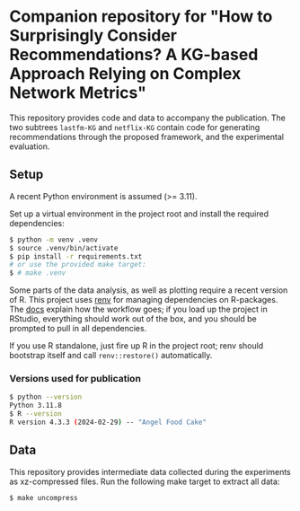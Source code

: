 # Companion repository for "How to Surprisingly Consider Recommendations? A KG-based Approach Relying on Complex Network Metrics"

This repository provides code and data to accompany the publication.
The two subtrees `lastfm-KG` and `netflix-KG` contain code for generating recommendations through the proposed framework, and the experimental evaluation.

## Setup

A recent Python environment is assumed (>= 3.11).

Set up a virtual environment in the project root and install the required dependencies:

``` bash
$ python -m venv .venv
$ source .venv/bin/activate
$ pip install -r requirements.txt
# or use the provided make target:
$ # make .venv
```

Some parts of the data analysis, as well as plotting require a recent version of R.
This project uses [renv](https://rstudio.github.io/renv/index.html) for managing dependencies on R-packages.
The [docs](https://rstudio.github.io/renv/articles/renv.html#collaboration) explain how the workflow goes; if you load up the project in RStudio, everything should work out of the box, and you should be prompted to pull in all dependencies.

If you use R standalone, just fire up R in the project root; renv should bootstrap itself and call `renv::restore()` automatically.

### Versions used for publication

``` bash
$ python --version
Python 3.11.8
$ R --version
R version 4.3.3 (2024-02-29) -- "Angel Food Cake"
```


## Data

This repository provides intermediate data collected during the experiments as xz-compressed files.
Run the following make target to extract all data:

```bash
$ make uncompress
```

